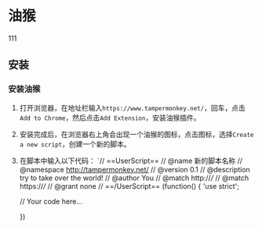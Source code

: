 # 油猴
111
## 安装

### 安装油猴

1. 打开浏览器，在地址栏输入`https://www.tampermonkey.net/`，回车，点击`Add to Chrome`，然后点击`Add Extension`，安装油猴插件。
2. 安装完成后，在浏览器右上角会出现一个油猴的图标，点击图标，选择`Create a new script`，创建一个新的脚本。
3. 在脚本中输入以下代码：
   `// ==UserScript==
   // @name         新的脚本名称
   // @namespace    http://tampermonkey.net/
   // @version      0.1
   // @description  try to take over the world!
   // @author       You
   // @match        http://*/*
   // @match        https://*/*
   // @grant        none
    // ==/UserScript==
    (function() {
    'use strict';

    // Your code here...
    
    
   })